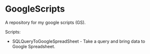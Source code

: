 GoogleScripts
=============

A repository for my google scripts (GS).

Scripts:
* SQLQueryToGoogleSpreadSheet - Take a query and bring data to Google Spreadsheet.
